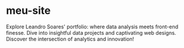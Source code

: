 # meu-site
Explore Leandro Soares' portfolio: where data analysis meets front-end finesse. Dive into insightful data projects and captivating web designs. Discover the intersection of analytics and innovation!
